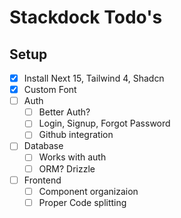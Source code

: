 # Stackdock Todo's

## Setup
- [X] Install Next 15, Tailwind 4, Shadcn
- [X] Custom Font
- [ ] Auth
  - [ ] Better Auth?
  - [ ] Login, Signup, Forgot Password
  - [ ] Github integration
- [ ] Database
  - [ ] Works with auth
  - [ ] ORM? Drizzle
- [ ] Frontend
  - [ ] Component organizaion
  - [ ] Proper Code splitting  
